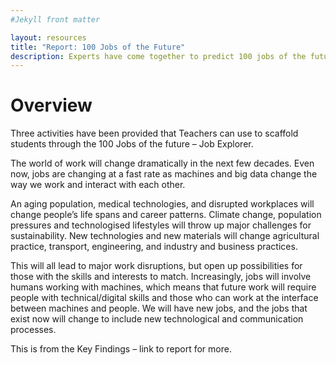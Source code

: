 ```yaml
---
#Jekyll front matter

layout: resources
title: "Report: 100 Jobs of the Future"
description: Experts have come together to predict 100 jobs of the future.
---
```

# Overview
<p class="intro">Three activities have been provided that Teachers can use to scaffold students through the 100 Jobs of the future – Job Explorer.</p>
The world of work will change dramatically in the next few decades. Even now, jobs are changing at a fast rate as machines and big data change the way we work and interact with each other.</p>

An aging population, medical technologies, and disrupted workplaces will change people’s life spans and career patterns. Climate change, population pressures and technologised lifestyles will throw up major challenges for sustainability. New technologies and new materials will change agricultural practice, transport, engineering, and industry and business practices.

This will all lead to major work disruptions, but open up possibilities for those with the skills and interests to match. Increasingly, jobs will involve humans working with machines, which means that future work will require people with technical/digital skills and those who can work at the interface between machines and people. We will have new jobs, and the jobs that exist now will change to include new technological and communication processes.

This is from the Key Findings – link to report for more.
